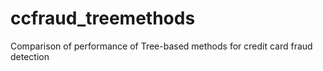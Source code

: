 # ccfraud_treemethods
Comparison of performance of Tree-based methods for credit card fraud detection
